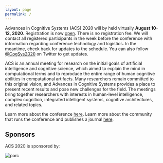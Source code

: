 ```yaml
---
layout: page
permalink: /
---
```


Advances in Cognitive Systems (ACS) 2020 will by held virtually **August 10-12, 2020**. Registration is now [open](https://docs.google.com/forms/d/e/1FAIpQLScSjkOpmMFlC4ky0EJuMif9MkNUTDM8i5paJ4Q3SmAl6Rh9hQ/viewform?vc=0&c=0&w=1). There is no registration fee. We will contact all registered participants in the week before the conference with information regarding conference technology and logistics. In the meantime, check back for updates to the schedule. You can also follow [@CogSys2020](https://twitter.com/CogSys2020) on Twitter to get updates.

ACS is an annual meeting for research on the initial goals of artificial intelligence and cognitive science, which aimed to explain the mind in computational terms and to reproduce the entire range of human cognitive abilities in computational artifacts. Many researchers remain committed to this original vision, and Advances in Cognitive Systems provides a place to present recent results and pose new challenges for the field. The meetings bring together researchers with interests in human-level intelligence, complex cognition, integrated intelligent systems, cognitive architectures, and related topics. 

Learn more about the conference [here](http://www.cogsys.org/conference/2020/). Learn more about the community that runs the conference and publishes a journal [here](http://cogsys.org/).


Sponsors
----

ACS 2020 is sponsored by:

<img src= "{{ site.baseurl }}/images/parclogo.png"  alt="parc" style="max-width:150px;">
